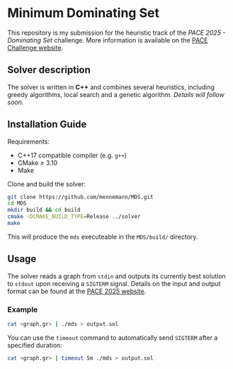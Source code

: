 # Minimum Dominating Set

This repository is my submission for the heuristic track of the *PACE 2025 - Dominating Set* challenge. More information is available on the [PACE Challenge website](https://pacechallenge.org/2025).

## Solver description
The solver is written in **C++** and combines several heuristics, including greedy algorithms, local search and a genetic algorithm. *Details will follow soon.*

## Installation Guide

Requirements:
- C++17 compatible compiler (e.g. `g++`)
- CMake ≥ 3.10
- Make

Clone and build the solver:
```bash
git clone https://github.com/mennemann/MDS.git
cd MDS
mkdir build && cd build
cmake -DCMAKE_BUILD_TYPE=Release ../solver
make
```

This will produce the `mds` executeable in the `MDS/build/` directory.

## Usage

The solver reads a graph from `stdin` and outputs its currently best solution to `stdout` upon receiving a `SIGTERM` signal.
Details on the input and output format can be found at the [PACE 2025 website](https://pacechallenge.org/2025/ds/#input-and-output).

### Example
```bash
cat <graph.gr> | ./mds > output.sol
```

You can use the `timeout` command to automatically send `SIGTERM` after a specified duration:
```bash
cat <graph.gr> | timeout 5m ./mds > output.sol
```
